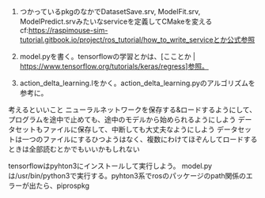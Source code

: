 1. つかっているpkgのなかでDatasetSave.srv, ModelFit.srv, ModelPredict.srvみたいなserviceを定義してCMakeを変える
   cf:https://raspimouse-sim-tutorial.gitbook.io/project/ros_tutorial/how_to_write_serviceとか公式参照

2. model.pyを書く。tensorflowの学習とかは、[こことか | https://www.tensorflow.org/tutorials/keras/regress]参照。
3. action_delta_learning.lをかく。action_delta_learning.pyのアルゴリズムを参考に。


考えるといいこと
ニューラルネットワークを保存する&ロードするようにして、プログラムを途中で止めても、途中のモデルから始められるようにしよう
データセットもファイルに保存して、中断しても大丈夫なようにしよう
データセットは一つのファイルにするひつようはなく、複数にわけてほぞんしてロードするときは全部読むとかでもいいかもしれない

tensorflowはpyhton3にインストールして実行しよう。
model.pyは/usr/bin/python3で実行する。pyhton3系でrosのパッケージのpath関係のエラーが出たら、piprospkg